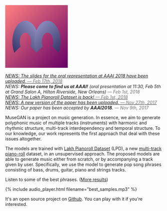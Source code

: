 <img src="figs/logo.png" alt="logo" width="200" height="200" />

<p style="color:#222;">
  <em><a class="invisible-link" href="pdf/musegan-aaai2018-slides.pdf">NEWS: The slides for the oral representation at AAAI 2018 have been uploaded.<span style="color:#727272"> &mdash; Feb 17th, 2018</span></a></em><br>
  <em>NEWS: <strong>Please come to find us at AAAI!</strong> (oral presentation at 11:30, Feb 5th at Grand Salon A, Hilton Riverside, New Orleans)<span style="color:#727272"> &mdash; Feb 1st, 2018</span></em><br>
  <em><a class="invisible-link" href="dataset">NEWS: The Lakh Pianoroll Dataset is back!<span style="color:#727272"> &mdash; Feb 1st, 2018</span></a></em><br>
  <em><a class="invisible-link" href="http://arxiv.org/abs/1709.06298">NEWS: A new version of the paper has been uploaded.<span style="color:#727272"> &mdash; Nov 27th, 2017</span></a></em><br>
  <em>NEWS: Our paper has been accepted by <strong>AAAI2018</strong>.<span style="color:#727272"> &mdash; Nov 9th, 2017</span></em>
</p>

MuseGAN is a project on music generation.
In essence, we aim to generate polyphonic music of multiple tracks (instruments) with harmonic and rhythmic structure, multi-track interdependency and temporal structure.
To our knowledge, our work represents the first approach that deal with these issues altogether.

The models are trained with [Lakh Pianoroll Dataset](dataset) (LPD), a new [multi-track piano-roll](data#multitrack) dataset, in an unsupervised approach.
The proposed models are able to generate music either from scratch, or by accompanying a track given by user.
Specifically, we use the model to generate pop song phrases consisting of bass, drums, guitar, piano and strings tracks.

Listen to some of the best phrases. ([More results](results))

{% include audio_player.html filename="best_samples.mp3" %}

It's an open source project on [Github](https://github.com/salu133445/musegan).
You can play with it if you're interested.
